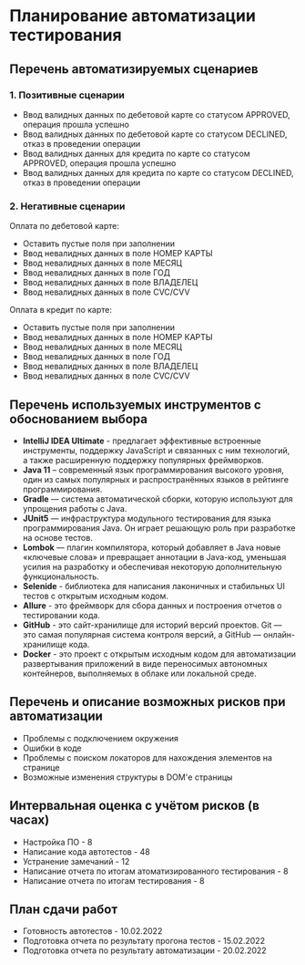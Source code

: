 # Планирование автоматизации тестирования

## Перечень автоматизируемых сценариев

### 1. Позитивные сценарии
* Ввод валидных данных по дебетовой карте со статусом APPROVED, операция прошла успешно
* Ввод валидных данных по дебетовой карте со статусом DECLINED, отказ в проведении операции
* Ввод валидных данных для кредита по карте со статусом APPROVED, операция прошла успешно
* Ввод валидных данных для кредита по карте со статусом DECLINED, отказ в проведении операции

### 2. Негативные сценарии
Оплата по дебетовой карте:

* Оставить пустые поля при заполнении
* Ввод невалидных данных в поле НОМЕР КАРТЫ
* Ввод невалидных данных в поле МЕСЯЦ
* Ввод невалидных данных в поле ГОД
* Ввод невалидных данных в поле ВЛАДЕЛЕЦ
* Ввод невалидных данных в поле CVC/CVV

Оплата в кредит по карте:
* Оставить пустые поля при заполнении
* Ввод невалидных данных в поле НОМЕР КАРТЫ
* Ввод невалидных данных в поле МЕСЯЦ
* Ввод невалидных данных в поле ГОД
* Ввод невалидных данных в поле ВЛАДЕЛЕЦ
* Ввод невалидных данных в поле CVC/CVV

## Перечень используемых инструментов с обоснованием выбора
* **IntelliJ IDEA Ultimate** - предлагает эффективные встроенные инструменты, поддержку JavaScript и связанных с ним технологий, а также расширенную поддержку популярных фреймворков.
* **Java 11** – современный язык программирования высокого уровня, один из самых популярных и распространённых языков в рейтинге программирования.
* **Gradle** — система автоматической сборки, которую используют для упрощения работы с Java.
* **JUnit5** — инфраструктура модульного тестирования для языка программирования Java. Он играет решающую роль при разработке на основе тестов.
* **Lombok** — плагин компилятора, который добавляет в Java новые «ключевые слова» и превращает аннотации в Java-код, уменьшая усилия на разработку и обеспечивая некоторую дополнительную функциональность.
* **Selenide** - библиотека для написания лаконичных и стабильных UI тестов с открытым исходным кодом.
* **Allure** - это фреймворк для сбора данных и построения отчетов о тестировании кода. 
* **GitHub** - это сайт-хранилище для историй версий проектов. Git — это самая популярная система контроля версий, а GitHub — онлайн-хранилище кода.
* **Docker** - это проект с открытым исходным кодом для автоматизации развертывания приложений в виде переносимых автономных контейнеров, выполняемых в облаке или локальной среде.

## Перечень и описание возможных рисков при автоматизации
* Проблемы с подключением окружения 
* Ошибки в коде
* Проблемы с поиском локаторов для нахождения элементов на странице
* Возможные изменения структуры в DOM'е страницы

## Интервальная оценка с учётом рисков (в часах)
* Настройка ПО - 8 
* Написание кода автотестов - 48
* Устранение замечаний - 12
* Написание отчета по итогам атоматизированного тестирования - 8
* Написание отчета по итогам тестирования - 8

## План сдачи работ
* Готовность автотестов - 10.02.2022
* Подготовка отчета по результату прогона тестов - 15.02.2022
* Подготовка отчета по результату автоматизации - 20.02.2022
